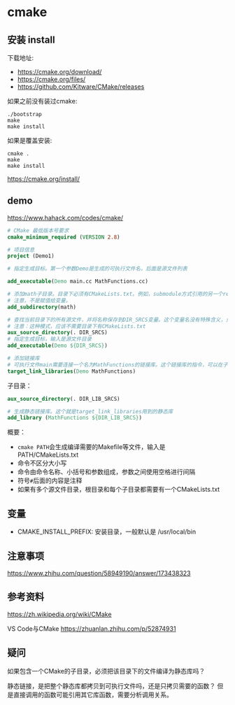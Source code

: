 # cmake

## 安装 install

下载地址:
* https://cmake.org/download/
* https://cmake.org/files/
* https://github.com/Kitware/CMake/releases

如果之前没有装过cmake:
```shell
./bootstrap
make
make install
```
如果是覆盖安装:
```shell
cmake .
make      
make install
```
https://cmake.org/install/

## demo

https://www.hahack.com/codes/cmake/
```cmake
# CMake 最低版本号要求
cmake_minimum_required (VERSION 2.8)

# 项目信息
project (Demo1)

# 指定生成目标。第一个参数Demo是生成的可执行文件名，后面是源文件列表

add_executable(Demo main.cc MathFunctions.cc)

# 添加math子目录。目录下必须有CMakeLists.txt。例如，submodule方式引用的另一个repo，有自己的cmake配置。
# 注意，不是赋值给变量。
add_subdirectory(math)

# 查找当前目录下的所有源文件，并将名称保存到DIR_SRCS变量。这个变量名没有特殊含义，只要与add_executable保持一致即可
# 注意：这种模式，应该不需要目录下有CMakeLists.txt
aux_source_directory(. DIR_SRCS)
# 指定生成目标，输入是源文件目录
add_executable(Demo ${DIR_SRCS})

# 添加链接库
# 可执行文件main需要连接一个名为MathFunctions的链接库。这个链接库的指令，可以在子目录的cmake配置中
target_link_libraries(Demo MathFunctions)
```

子目录：
```cmake
aux_source_directory(. DIR_LIB_SRCS)

# 生成静态链接库。这个就是target_link_libraries用到的静态库
add_library (MathFunctions ${DIR_LIB_SRCS})
```

概要：
* `cmake PATH`会生成编译需要的Makefile等文件，输入是 PATH/CMakeLists.txt
* 命令不区分大小写
* 命令由命令名称、小括号和参数组成，参数之间使用空格进行间隔
* 符号`#`后面的内容是注释
* 如果有多个源文件目录，根目录和每个子目录都需要有一个CMakeLists.txt

## 变量

* CMAKE_INSTALL_PREFIX: 安装目录，一般默认是 /usr/local/bin

## 注意事项

https://www.zhihu.com/question/58949190/answer/173438323

## 参考资料

https://zh.wikipedia.org/wiki/CMake

VS Code与CMake
https://zhuanlan.zhihu.com/p/52874931




## 疑问

如果包含一个CMake的子目录，必须把该目录下的文件编译为静态库吗？

静态链接，是把整个静态库都拷贝到可执行文件吗，还是只拷贝需要的函数？
但是直接调用的函数可能引用其它库函数，需要分析调用关系。



